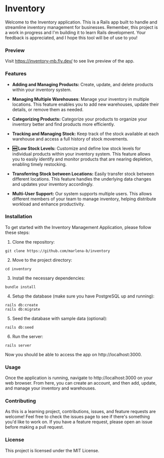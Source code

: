 # Inventory

Welcome to the Inventory application. This is a Rails app built to handle and streamline inventory management for businesses. 
Remember, this project is a work in progress and I'm building it to learn Rails development. Your feedback is appreciated, and I hope this tool will be of use to you!

### Preview

Visit https://inventory-mb.fly.dev/ to see live preview of the app.

### Features

* **Adding and Managing Products:** Create, update, and delete products within your inventory system.

* **Managing Multiple Warehouses**: Manage your inventory in multiple locations. This feature enables you to add new warehouses, update their details, or remove them as needed.
  
* **Categorizing Products:** Categorize your products to organize your inventory better and find products more efficiently.

* **Tracking and Managing Stock:** Keep track of the stock available at each warehouse and access a full history of stock movements.

* **🆕 Low Stock Levels:** Customize and define low stock levels for individual products within your inventory system. This feature allows you to easily identify and monitor products that are nearing depletion, enabling timely restocking.

* **Transferring Stock between Locations:** Easily transfer stock between different locations. This feature handles the underlying data changes and updates your inventory accordingly.

* **Multi-User Support:** Our system supports multiple users. This allows different members of your team to manage inventory, helping distribute workload and enhance productivity.

### Installation

To get started with the Inventory Management Application, please follow these steps:

1. Clone the repository:
```
git clone https://github.com/marlena-b/inventory
```

2. Move to the project directory:
```
cd inventory
```

3. Install the necessary dependencies:
```
bundle install
```

4. Setup the database (make sure you have PostgreSQL up and running):
```
rails db:create
rails db:migrate
```

5. Seed the database with sample data (optional):
```
rails db:seed
```

6. Run the server:
```
rails server
```
Now you should be able to access the app on http://localhost:3000.

### Usage

Once the application is running, navigate to http://localhost:3000 on your web browser. From here, you can create an account, and then add, update, and manage your inventory and warehouses.

### Contributing

As this is a learning project, contributions, issues, and feature requests are welcome! Feel free to check the issues page to see if there's something you'd like to work on. If you have a feature request, please open an issue before making a pull request.

### License

This project is licensed under the MIT License.
